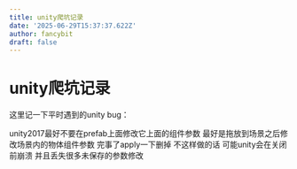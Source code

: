 ```yaml
---
title: unity爬坑记录
date: '2025-06-29T15:37:37.622Z'
author: fancybit
draft: false
---
```

<div class="header"><h1 class="single-title animate__animated animate__pulse animate__faster">unity爬坑记录</h1></div>

<div class="content" id="content"><p>这里记一下平时遇到的unity bug：</p><p>unity2017最好不要在prefab上面修改它上面的组件参数 最好是拖放到场景之后修改场景内的物体组件参数 完事了apply一下删掉 不这样做的话 可能unity会在关闭前崩溃 并且丢失很多未保存的参数修改</p><p></p><!-- raw HTML omitted --></div>

